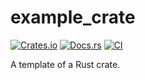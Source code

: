 # example_crate

[![Crates.io](https://img.shields.io/crates/v/example_crate)](https://crates.io/crates/example_crate)
[![Docs.rs](https://docs.rs/example_crate/badge.svg)](https://docs.rs/example_crate)
[![CI](https://github.com/arceos-org/example_crate/actions/workflows/ci.yml/badge.svg?branch=main)](https://github.com/arceos-org/example_crate/actions/workflows/ci.yml)

A template of a Rust crate.
